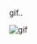 
gif..

![gif](https://user-images.githubusercontent.com/99293275/161837879-4ec2e0fa-748e-4711-af78-d2eba2b5263f.gif)
